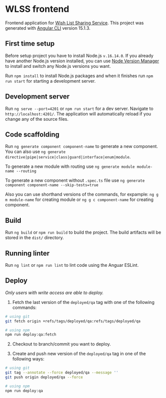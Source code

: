 # WLSS frontend

Frontend application for [Wish List Sharing Service](https://github.com/week-password/wisher). This project was generated with [Angular CLI](https://github.com/angular/angular-cli) version 15.1.3.

## First time setup

Before setup project you have to install Node.js `v.16.14.0`. If you already have another Node.js version installed, you can use [Node Version Manager](https://github.com/nvm-sh/nvm) to install and switch any Node.js versions you want.

Run `npm install` to install Node.js packages and when it finishes run `npm run start` for starting a development server.

## Development server

Run `ng serve --port=4201` or `npm run start` for a dev server. Navigate to `http://localhost:4201/`. The application will automatically reload if you change any of the source files.

## Code scaffolding

Run `ng generate component component-name` to generate a new component. You can also use `ng generate directive|pipe|service|class|guard|interface|enum|module`.

To generate a new module with routing use `ng generate module module-name --routing`

To generate a new component without `.spec.ts` file use `ng generate component component-name --skip-tests=true`

Also you can use shorthand versions of the commands, for expample: `ng g m module-name` for creating module or `ng g c component-name` for creating component.

## Build

Run `ng build` or `npm run build` to build the project. The build artifacts will be stored in the `dist/` directory.

## Running linter

Run `ng lint` or `npm run lint` to lint code using the Anguar ESLint.

## Deploy

_Only users with write access are able to deploy._

1. Fetch the last version of the `deployed/qa` tag with one of the following commands:
```bash
# using git
git fetch origin +refs/tags/deployed/qa:refs/tags/deployed/qa

# using npm
npm run deploy:qa:fetch
```

2. Checkout to branch/commit you want to deploy.

3. Create and push new version of the `deployed/qa` tag in one of the following ways:
```bash
# using git
git tag --annotate --force deployed/qa --message ''
git push origin deployed/qa --force

# using npm
npm run deploy:qa
```